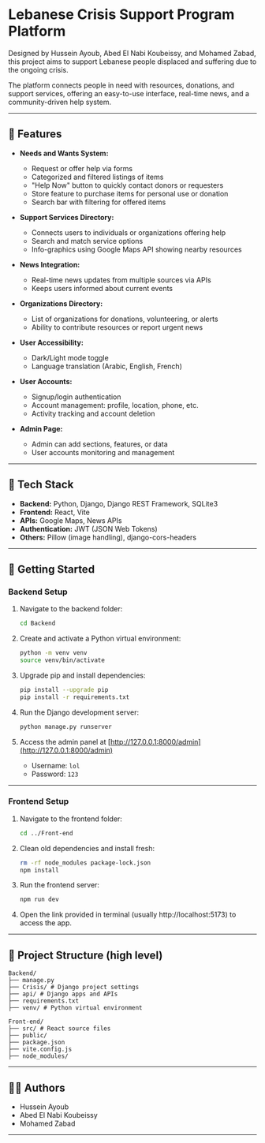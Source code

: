 # Lebanese Crisis Support Program Platform

Designed by Hussein Ayoub, Abed El Nabi Koubeissy, and Mohamed Zabad,  
this project aims to support Lebanese people displaced and suffering due to the ongoing crisis.

The platform connects people in need with resources, donations, and support services, offering an easy-to-use interface, real-time news, and a community-driven help system.

---

## 🌟 Features

- **Needs and Wants System:**  
  - Request or offer help via forms  
  - Categorized and filtered listings of items  
  - "Help Now" button to quickly contact donors or requesters  
  - Store feature to purchase items for personal use or donation  
  - Search bar with filtering for offered items

- **Support Services Directory:**  
  - Connects users to individuals or organizations offering help  
  - Search and match service options  
  - Info-graphics using Google Maps API showing nearby resources

- **News Integration:**  
  - Real-time news updates from multiple sources via APIs  
  - Keeps users informed about current events

- **Organizations Directory:**  
  - List of organizations for donations, volunteering, or alerts  
  - Ability to contribute resources or report urgent news

- **User Accessibility:**  
  - Dark/Light mode toggle  
  - Language translation (Arabic, English, French)

- **User Accounts:**  
  - Signup/login authentication  
  - Account management: profile, location, phone, etc.  
  - Activity tracking and account deletion

- **Admin Page:**  
  - Admin can add sections, features, or data  
  - User accounts monitoring and management

---

## 🧰 Tech Stack

- **Backend:** Python, Django, Django REST Framework, SQLite3  
- **Frontend:** React, Vite  
- **APIs:** Google Maps, News APIs  
- **Authentication:** JWT (JSON Web Tokens)  
- **Others:** Pillow (image handling), django-cors-headers

---

## 🚀 Getting Started

### Backend Setup

1. Navigate to the backend folder:

    ```bash
    cd Backend
    ```

2. Create and activate a Python virtual environment:

    ```bash
    python -m venv venv
    source venv/bin/activate
    ```

3. Upgrade pip and install dependencies:

    ```bash
    pip install --upgrade pip
    pip install -r requirements.txt
    ```

4. Run the Django development server:

    ```bash
    python manage.py runserver
    ```

5. Access the admin panel at [http://127.0.0.1:8000/admin](http://127.0.0.1:8000/admin)  
   - Username: `lol`  
   - Password: `123`

---

### Frontend Setup

1. Navigate to the frontend folder:

    ```bash
    cd ../Front-end
    ```

2. Clean old dependencies and install fresh:

    ```bash
    rm -rf node_modules package-lock.json
    npm install
    ```

3. Run the frontend server:

    ```bash
    npm run dev
    ```

4. Open the link provided in terminal (usually http://localhost:5173) to access the app.

---

## 📁 Project Structure (high level)
``` 
Backend/
├── manage.py
├── Crisis/ # Django project settings
├── api/ # Django apps and APIs
├── requirements.txt
├── venv/ # Python virtual environment

Front-end/
├── src/ # React source files
├── public/
├── package.json
├── vite.config.js
├── node_modules/
``` 



---

## 👨‍💻 Authors

- Hussein Ayoub  
- Abed El Nabi Koubeissy  
- Mohamed Zabad

---
